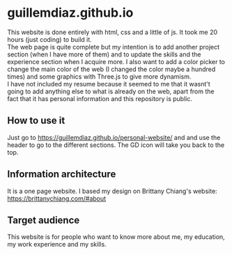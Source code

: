 # guillemdiaz.github.io

This website is done entirely with html, css and a little of js. It took me 20 hours (just coding) 
to build it.<br>
The web page is quite complete but my intention is to add another project section (when I have
more of them) and to update the skills and the experience section when I acquire more. I also want
to add a color picker to change the main color of the web (I changed the color maybe a hundred times)
and some graphics with Three.js to give more dynamism.<br>
I have not included my resume because it seemed to me that it wasnt't going to add anything
else to what is already on the web, apart from the fact that it has personal information and this 
repository is public.

## How to use it
Just go to https://guillemdiaz.github.io/personal-website/ and and use the header to go to the 
different sections. The GD icon will take you back to the top.

## Information architecture
It is a one page website. I based my design on Brittany Chiang's website:
https://brittanychiang.com/#about

## Target audience
This website is for people who want to know more about me, my education, my work experience and my skills.
